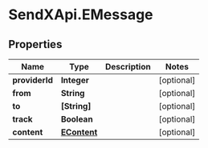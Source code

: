 # SendXApi.EMessage

## Properties
Name | Type | Description | Notes
------------ | ------------- | ------------- | -------------
**providerId** | **Integer** |  | [optional] 
**from** | **String** |  | [optional] 
**to** | **[String]** |  | [optional] 
**track** | **Boolean** |  | [optional] 
**content** | [**EContent**](EContent.md) |  | [optional] 


